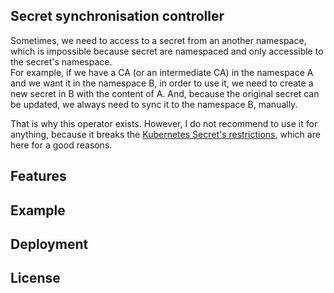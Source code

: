 Secret synchronisation controller
------------------------

Sometimes, we need to access to a secret from an another namespace, which is impossible because secret are namespaced 
and only accessible to the secret's namespace.  
For example, if we have a CA (or an intermediate CA) in the namespace A and we want it in the namespace B, in order to 
use it, we need to create a new secret in B with the content of A. And, because the original secret can be updated, we 
always need to sync it to the namespace B, manually.  

That is why this operator exists. However, I do not recommend to use it for anything, because it breaks the 
[Kubernetes Secret's restrictions](https://kubernetes.io/docs/concepts/configuration/secret/#restrictions), which are 
here for a good reasons.

## Features

## Example

## Deployment

## License

